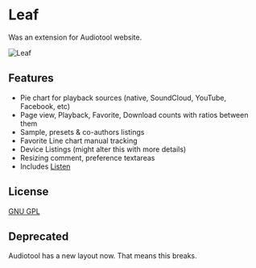# Leaf
Was an extension for Audiotool website.

![Leaf](http://i.imgur.com/hTcHlKh.png)

## Features

* Pie chart for playback sources (native, SoundCloud, YouTube, Facebook, etc)
* Page view, Playback, Favorite, Download counts with ratios between them
* Sample, presets & co-authors listings
* Favorite Line chart manual tracking
* Device Listings (might alter this with more details)
* Resizing comment, preference textareas
* Includes [Listen](http://github.com/potasmic/Listen)

## License

[GNU GPL](http://www.gnu.org/copyleft/gpl.html)

## Deprecated

Audiotool has a new layout now. That means this breaks.
